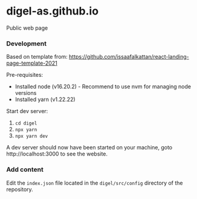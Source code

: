 # digel-as.github.io

Public web page

### Development

Based on template from: https://github.com/issaafalkattan/react-landing-page-template-2021

Pre-requisites:

- Installed node (v16.20.2) - Recommend to use nvm for managing node versions
- Installed yarn (v1.22.22)

Start dev server:

1. `cd digel`
2. `npx yarn`
3. `npx yarn dev`

A dev server should now have been started on your machine, goto http://localhost:3000 to see the website.

### Add content

Edit the `index.json` file located in the `digel/src/config` directory of the repository.
